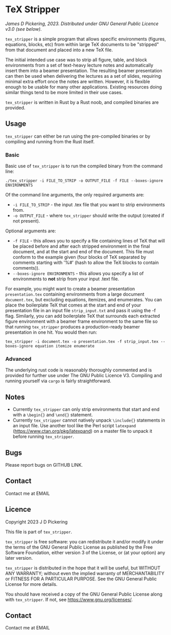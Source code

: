 # TeX Stripper
*James D Pickering, 2023. Distributed under GNU General Public Licence v3.0 (see below).*  

`tex_stripper` is a simple program that allows specific environments (figures, equations, blocks, etc) from within large TeX documents to be "stripped" from that document and placed into a new TeX file. 

The initial intended use case was to strip all figure, table, and block environments from a set of text-heavy lecture notes and automatically insert them into a beamer presentation. The resulting beamer presentation can then be used when delivering the lectures as a set of slides, requiring minimal extra effort once the notes are written. However, it is flexible enough to be usable for many other applications. Existing resources doing similar things tend to be more limited in their use cases.

`tex_stripper` is written in Rust by a Rust noob, and compiled binaries are provided.

## Usage 
`tex_stripper` can either be run using the pre-compiled binaries or by compiling and running from the Rust itself.

### Basic
Basic use of `tex_stripper` is to run the compiled binary from the command line: 
```
./tex_stripper -i FILE_TO_STRIP -o OUTPUT_FILE -f FILE --boxes-ignore ENVIRONMENTS

```
Of the command line arguments, the only required arguments are: 
- `-i FILE_TO_STRIP`  - the input .tex file that you want to strip environments from.
- `-o OUTPUT_FILE` - where `tex_stripper` should write the output (created if not present).

Optional arguments are:
- `-f FILE` - this allows you to specify a file containing lines of TeX that will be placed before and after each stripped environment in the final document, and at the start and end of the document. This file must conform to the example given (four blocks of TeX separated by comments starting with '%#' (hash to allow the TeX blocks to contain comments)). 
- `--boxes-ignore ENVIRONMENTS` - this allows you specify a list of environments to **not** strip from your input .text file. 

For example, you might want to create a beamer presentation `presentation.tex` containing environments from a large document `document.tex`, but excluding equations, itemizes, and enumerates. You can place the boilerplate TeX that comes at the start and end of your presentation file in an input file `strip_input.txt` and pass it using the -f flag. Similarly, you can add boilerplate TeX that surrounds each extracted figure environment with a beamer frame environment to the same file so that running `tex_stripper` produces a production-ready beamer presentation in one hit. You would then run:
```
tex_stripper -i document.tex -o presentation.tex -f strip_input.tex --boxes-ignore equation itemize enumerate
```

### Advanced 

The underlying rust code is reasonably thoroughly commented and is provided for further use under The GNU Public Licence V3. Compiling and running yourself via `cargo` is fairly straightforward. 
## Notes

- Currently `tex_stripper` can only strip environments that start and end with a `\begin{}` and `\end{}` statement. 
- Currently `tex_stripper` cannot natively unpack `\include{}` statements in an input file. Use another tool like the Perl script `latexpand` (https://www.ctan.org/pkg/latexpand) on a master file to unpack it before running `tex_stripper`.

## Bugs

Please report bugs on GITHUB LINK.

## Contact

Contact me at EMAIL

## Licence
Copyright 2023 J D Pickering

This file is part of `tex_stripper`.

`tex_stripper` is free software: you can redistribute it and/or modify it under the terms of the GNU General Public License as published by the Free Software Foundation, either version 3 of the License, or (at your option) any later version.

`tex_stripper` is distributed in the hope that it will be useful, but WITHOUT ANY WARRANTY; without even the implied warranty of MERCHANTABILITY or FITNESS FOR A PARTICULAR PURPOSE. See the GNU General Public License for more details.

You should have received a copy of the GNU General Public License along with `tex_stripper`. If not, see <https://www.gnu.org/licenses/>.


## Contact

Contact me at EMAIL
